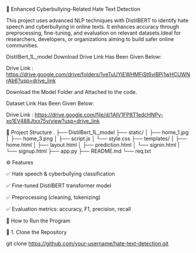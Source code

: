 🚨 Enhanced Cyberbullying-Related Hate Text Detection

This project uses advanced NLP techniques with DistilBERT to identify hate speech and cyberbullying in online texts. It enhances accuracy through preprocessing, fine-tuning, and evaluation on relevant datasets.Ideal for researchers, developers, or organizations aiming to build safer online communities.

DistilBert_1L_model Download Drive Link Has Been Given Below:

Drive Link : https://drive.google.com/drive/folders/1yeTuUYiEWHMFjSt6viBPj1wHCUWNrAb6?usp=drive_link

Download the Model Folder and Attached to the code.

Dataset Link Has Been Given Below:

Drive Link : https://drive.google.com/file/d/1AIV1FP8T1edcHNPy-xo1EV488Jtxx75y/view?usp=drive_link

📂 Project Structure
.
├── DistilBert_1L_model
├── static/
│   ├── home_1.jpg
│   ├── home_3.png
│   ├── script.js
│   └── style.css
├── templates/
│   ├── home.html
│   ├── layout.html
│   ├── prediction.html
│   └── signin.html
|   └── signup.html
├── app.py
├── README.md
└── req.txt

⚙️ Features

✅ Hate speech & cyberbullying classification

✅ Fine-tuned DistilBERT transformer model

✅ Preprocessing (cleaning, tokenizing)

✅ Evaluation metrics: accuracy, F1, precision, recall

🚀 How to Run the Program

🔧 1. Clone the Repository

git clone https://github.com/your-username/hate-text-detection.git

